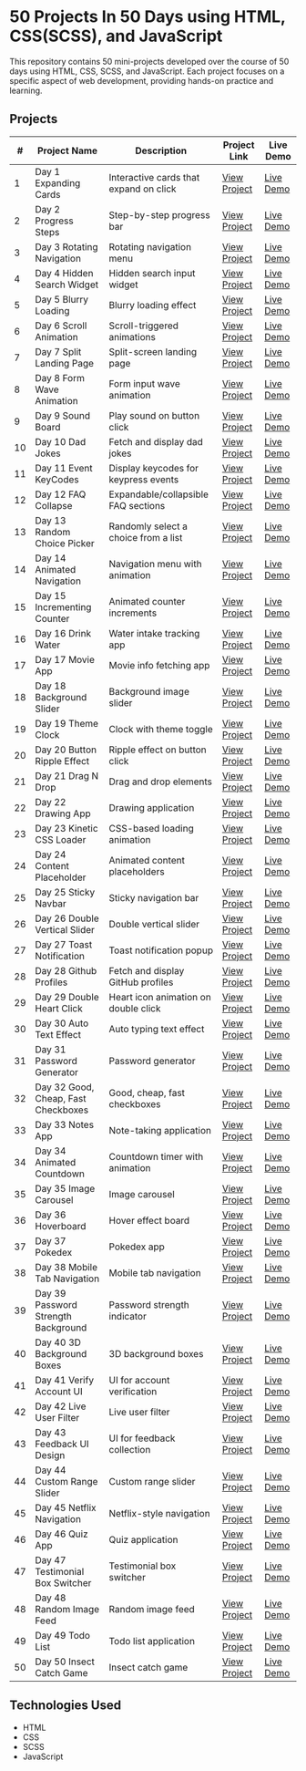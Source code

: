 # 50 Projects In 50 Days using HTML, CSS(SCSS), and JavaScript

This repository contains 50 mini-projects developed over the course of 50 days using HTML, CSS, SCSS, and JavaScript. Each project focuses on a specific aspect of web development, providing hands-on practice and learning.

## Projects

| #   | Project Name                | Description                              | Project Link                                                                                                              | Live Demo                                              |
| --- | --------------------------- | ---------------------------------------- | ------------------------------------------------------------------------------------------------------------------------ | ------------------------------------------------------ |
| 1   | Day 1 Expanding Cards       | Interactive cards that expand on click   | [View Project](https://github.com/Abhishek-Soren/50-Projects-In-50-Days-using-HTML--CSS---JavaScript/tree/main/Day%201%20Expanding%20Cards) | [Live Demo](https://expanding-cards-abhi.netlify.app/) |
| 2   | Day 2 Progress Steps        | Step-by-step progress bar                | [View Project](https://github.com/Abhishek-Soren/50-Projects-In-50-Days-using-HTML--CSS---JavaScript/tree/main/Day%202%20Progress%20Steps)  | [Live Demo](https://progress-steps-abhi.netlify.app/)  |
| 3   | Day 3 Rotating Navigation   | Rotating navigation menu                 | [View Project](https://github.com/Abhishek-Soren/50-Projects-In-50-Days-using-HTML--CSS---JavaScript/tree/main/Day%203%20Rotating%20Navigation) | [Live Demo](https://rotating-navigation-abhi.netlify.app/) |
| 4   | Day 4 Hidden Search Widget  | Hidden search input widget               | [View Project](https://github.com/Abhishek-Soren/50-Projects-In-50-Days-using-HTML--CSS---JavaScript/tree/main/Day%204%20Hidden%20Search%20Widget) | [Live Demo](https://hidden-search-widget-abhi.netlify.app/)         |
| 5   | Day 5 Blurry Loading        | Blurry loading effect                    | [View Project](https://github.com/Abhishek-Soren/50-Projects-In-50-Days-using-HTML--CSS---JavaScript/tree/main/Day%205%20Blurry%20Loading) | [Live Demo](https://github.com/Abhishek-Soren)         |
| 6   | Day 6 Scroll Animation      | Scroll-triggered animations              | [View Project](https://github.com/Abhishek-Soren/50-Projects-In-50-Days-using-HTML--CSS---JavaScript/tree/main/Day%206%20Scroll%20Animation) | [Live Demo](https://github.com/Abhishek-Soren)         |
| 7   | Day 7 Split Landing Page    | Split-screen landing page                | [View Project](https://github.com/Abhishek-Soren/50-Projects-In-50-Days-using-HTML--CSS---JavaScript/tree/main/Day%207%20Split%20Landing%20Page) | [Live Demo](https://github.com/Abhishek-Soren)         |
| 8   | Day 8 Form Wave Animation   | Form input wave animation                | [View Project](https://github.com/Abhishek-Soren/50-Projects-In-50-Days-using-HTML--CSS---JavaScript/tree/main/Day%208%20Form%20Wave%20Animation) | [Live Demo](https://github.com/Abhishek-Soren)         |
| 9   | Day 9 Sound Board           | Play sound on button click               | [View Project](https://github.com/Abhishek-Soren/50-Projects-In-50-Days-using-HTML--CSS---JavaScript/tree/main/Day%209%20Sound%20Board) | [Live Demo](https://github.com/Abhishek-Soren)         |
| 10  | Day 10 Dad Jokes            | Fetch and display dad jokes              | [View Project](https://github.com/Abhishek-Soren) | [Live Demo](https://github.com/Abhishek-Soren)         |
| 11  | Day 11 Event KeyCodes       | Display keycodes for keypress events     | [View Project](https://github.com/Abhishek-Soren) | [Live Demo](https://github.com/Abhishek-Soren)         |
| 12  | Day 12 FAQ Collapse         | Expandable/collapsible FAQ sections      | [View Project](https://github.com/Abhishek-Soren) | [Live Demo](https://github.com/Abhishek-Soren)         |
| 13  | Day 13 Random Choice Picker | Randomly select a choice from a list     | [View Project](https://github.com/Abhishek-Soren) | [Live Demo](https://github.com/Abhishek-Soren)         |
| 14  | Day 14 Animated Navigation  | Navigation menu with animation           | [View Project](https://github.com/Abhishek-Soren) | [Live Demo](https://github.com/Abhishek-Soren)         |
| 15  | Day 15 Incrementing Counter | Animated counter increments              | [View Project](https://github.com/Abhishek-Soren) | [Live Demo](https://github.com/Abhishek-Soren)         |
| 16  | Day 16 Drink Water          | Water intake tracking app                | [View Project](https://github.com/Abhishek-Soren) | [Live Demo](https://github.com/Abhishek-Soren)         |
| 17  | Day 17 Movie App            | Movie info fetching app                  | [View Project](https://github.com/Abhishek-Soren) | [Live Demo](https://github.com/Abhishek-Soren)         |
| 18  | Day 18 Background Slider    | Background image slider                  | [View Project](https://github.com/Abhishek-Soren) | [Live Demo](https://github.com/Abhishek-Soren)         |
| 19  | Day 19 Theme Clock          | Clock with theme toggle                  | [View Project](https://github.com/Abhishek-Soren) | [Live Demo](https://github.com/Abhishek-Soren)         |
| 20  | Day 20 Button Ripple Effect | Ripple effect on button click            | [View Project](https://github.com/Abhishek-Soren) | [Live Demo](https://github.com/Abhishek-Soren)         |
| 21  | Day 21 Drag N Drop          | Drag and drop elements                   | [View Project](https://github.com/Abhishek-Soren) | [Live Demo](https://github.com/Abhishek-Soren)         |
| 22  | Day 22 Drawing App          | Drawing application                      | [View Project](https://github.com/Abhishek-Soren) | [Live Demo](https://github.com/Abhishek-Soren)         |
| 23  | Day 23 Kinetic CSS Loader   | CSS-based loading animation              | [View Project](https://github.com/Abhishek-Soren) | [Live Demo](https://github.com/Abhishek-Soren)         |
| 24  | Day 24 Content Placeholder  | Animated content placeholders            | [View Project](https://github.com/Abhishek-Soren) | [Live Demo](https://github.com/Abhishek-Soren)         |
| 25  | Day 25 Sticky Navbar        | Sticky navigation bar                    | [View Project](https://github.com/Abhishek-Soren) | [Live Demo](https://github.com/Abhishek-Soren)         |
| 26  | Day 26 Double Vertical Slider | Double vertical slider                 | [View Project](https://github.com/Abhishek-Soren) | [Live Demo](https://github.com/Abhishek-Soren)         |
| 27  | Day 27 Toast Notification   | Toast notification popup                 | [View Project](https://github.com/Abhishek-Soren) | [Live Demo](https://github.com/Abhishek-Soren)         |
| 28  | Day 28 Github Profiles      | Fetch and display GitHub profiles        | [View Project](https://github.com/Abhishek-Soren) | [Live Demo](https://github.com/Abhishek-Soren)         |
| 29  | Day 29 Double Heart Click   | Heart icon animation on double click     | [View Project](https://github.com/Abhishek-Soren) | [Live Demo](https://github.com/Abhishek-Soren)         |
| 30  | Day 30 Auto Text Effect     | Auto typing text effect                  | [View Project](https://github.com/Abhishek-Soren) | [Live Demo](https://github.com/Abhishek-Soren)         |
| 31  | Day 31 Password Generator   | Password generator                       | [View Project](https://github.com/Abhishek-Soren) | [Live Demo](https://github.com/Abhishek-Soren)         |
| 32  | Day 32 Good, Cheap, Fast Checkboxes | Good, cheap, fast checkboxes      | [View Project](https://github.com/Abhishek-Soren) | [Live Demo](https://github.com/Abhishek-Soren)         |
| 33  | Day 33 Notes App            | Note-taking application                  | [View Project](https://github.com/Abhishek-Soren) | [Live Demo](https://github.com/Abhishek-Soren)         |
| 34  | Day 34 Animated Countdown   | Countdown timer with animation           | [View Project](https://github.com/Abhishek-Soren) | [Live Demo](https://github.com/Abhishek-Soren)         |
| 35  | Day 35 Image Carousel       | Image carousel                           | [View Project](https://github.com/Abhishek-Soren) | [Live Demo](https://github.com/Abhishek-Soren)         |
| 36  | Day 36 Hoverboard           | Hover effect board                       | [View Project](https://github.com/Abhishek-Soren) | [Live Demo](https://github.com/Abhishek-Soren)         |
| 37  | Day 37 Pokedex              | Pokedex app                              | [View Project](https://github.com/Abhishek-Soren) | [Live Demo](https://github.com/Abhishek-Soren)         |
| 38  | Day 38 Mobile Tab Navigation | Mobile tab navigation                   | [View Project](https://github.com/Abhishek-Soren) | [Live Demo](https://github.com/Abhishek-Soren)         |
| 39  | Day 39 Password Strength Background | Password strength indicator     | [View Project](https://github.com/Abhishek-Soren) | [Live Demo](https://github.com/Abhishek-Soren)         |
| 40  | Day 40 3D Background Boxes  | 3D background boxes                      | [View Project](https://github.com/Abhishek-Soren) | [Live Demo](https://github.com/Abhishek-Soren)         |
| 41  | Day 41 Verify Account UI    | UI for account verification              | [View Project](https://github.com/Abhishek-Soren) | [Live Demo](https://github.com/Abhishek-Soren)         |
| 42  | Day 42 Live User Filter     | Live user filter                         | [View Project](https://github.com/Abhishek-Soren) | [Live Demo](https://github.com/Abhishek-Soren)         |
| 43  | Day 43 Feedback UI Design   | UI for feedback collection               | [View Project](https://github.com/Abhishek-Soren) | [Live Demo](https://github.com/Abhishek-Soren)         |
| 44  | Day 44 Custom Range Slider  | Custom range slider                      | [View Project](https://github.com/Abhishek-Soren) | [Live Demo](https://github.com/Abhishek-Soren)         |
| 45  | Day 45 Netflix Navigation   | Netflix-style navigation                 | [View Project](https://github.com/Abhishek-Soren) | [Live Demo](https://github.com/Abhishek-Soren)         |
| 46  | Day 46 Quiz App             | Quiz application                         | [View Project](https://github.com/Abhishek-Soren) | [Live Demo](https://github.com/Abhishek-Soren)         |
| 47  | Day 47 Testimonial Box Switcher | Testimonial box switcher              | [View Project](https://github.com/Abhishek-Soren) | [Live Demo](https://github.com/Abhishek-Soren)         |
| 48  | Day 48 Random Image Feed    | Random image feed                        | [View Project](https://github.com/Abhishek-Soren) | [Live Demo](https://github.com/Abhishek-Soren)         |
| 49  | Day 49 Todo List            | Todo list application                    | [View Project](https://github.com/Abhishek-Soren) | [Live Demo](https://github.com/Abhishek-Soren)         |
| 50  | Day 50 Insect Catch Game    | Insect catch game                        | [View Project](https://github.com/Abhishek-Soren) | [Live Demo](https://github.com/Abhishek-Soren)         |


## Technologies Used

- HTML
- CSS
- SCSS
- JavaScript


